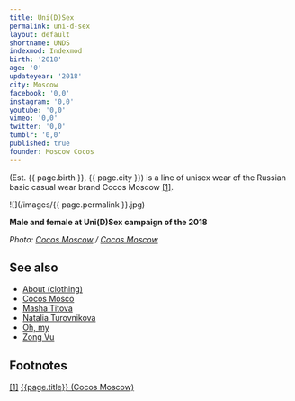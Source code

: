 ```yaml
---
title: Uni(D)Sex
permalink: uni-d-sex
layout: default
shortname: UNDS
indexmod: Indexmod
birth: '2018'
age: '0'
updateyear: '2018'
city: Moscow
facebook: '0,0'
instagram: '0,0'
youtube: '0,0'
vimeo: '0,0'
twitter: '0,0'
tumblr: '0,0'
published: true
founder: Moscow Cocos
---
```


(Est. {{ page.birth }}, {{ page.city }}) is a line of unisex wear of the Russian basic casual wear brand Cocos Moscow <span id="a1">[\[1\]](#f1)</span>.

![](/images/{{ page.permalink }}.jpg)

**Male and female at Uni(D)Sex campaign of the 2018**

*Photo: [Cocos Moscow](cocos-moscow) / [Cocos Moscow](https://cocos-moscow.ru/product-category/unisex/)*

## See also

+ [About (clothing)](about-clothing)
+ [Cocos Mosco](cocos-moscow)
+ [Masha Titova](titova-masha)
+ [Natalia Turovnikova](turovnikova-natalia)
+ [Oh, my](oh-my)
+ [Zong Vu](vu-zong)

## Footnotes

[[1]](#a1) <span id="f1"></span> [{{page.title}} (Cocos Moscow)](https://cocos-moscow.ru/product-category/unisex/)
